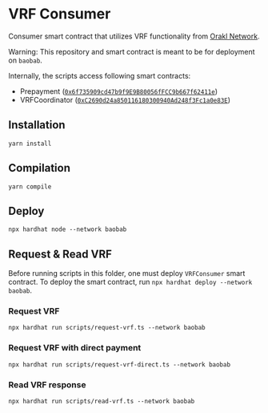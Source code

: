 # VRF Consumer

Consumer smart contract that utilizes VRF functionality from [Orakl Network](https://github.com/bisonai-cic/ICN).

Warning: This repository and smart contract is meant to be for deployment on `baobab`.

Internally, the scripts access following smart contracts:

* Prepayment ([`0x6f735909cd47b9f9E9B80056fFCC9b667f62411e`](https://baobab.scope.klaytn.com/account/0x6f735909cd47b9f9E9B80056fFCC9b667f62411e))
* VRFCoordinator ([`0xC2690d24a850116180300940Ad248f3Fc1a0e83E`](https://baobab.scope.klaytn.com/account/0xC2690d24a850116180300940Ad248f3Fc1a0e83E))

## Installation

```shell
yarn install
```

## Compilation

```shell
yarn compile
```

## Deploy

```shell
npx hardhat node --network baobab
```

## Request & Read VRF

Before running scripts in this folder, one must deploy `VRFConsumer` smart contract.
To deploy the smart contract, run `npx hardhat deploy --network baobab`.

### Request VRF

```
npx hardhat run scripts/request-vrf.ts --network baobab
```

### Request VRF with direct payment

```
npx hardhat run scripts/request-vrf-direct.ts --network baobab
```

### Read VRF response

```
npx hardhat run scripts/read-vrf.ts --network baobab
```
